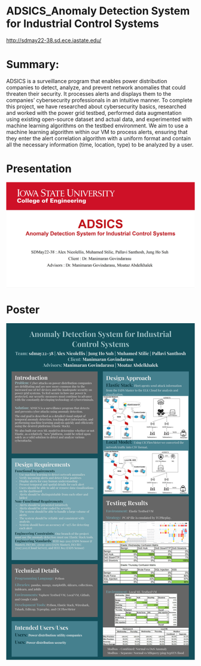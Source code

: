 # ADSICS_Anomaly Detection System for Industrial Control Systems
http://sdmay22-38.sd.ece.iastate.edu/

# Summary:

ADSICS is a surveillance program that enables power distribution companies to detect, analyze, and prevent network anomalies that could threaten their security. It processes alerts and displays them to the companies’ cybersecurity professionals in an intuitive manner. To complete this project, we have researched about cybersecurity basics, researched and worked with the power grid testbed, performed data augmentation using existing open-source dataset and actual data, and experimented with machine learning algorithms on the testbed environment. We aim to use a machine learning algorithm within our VM to process alerts, ensuring that they enter the alert correlation algorithm with a uniform format and contain all the necessary information (time, location, type) to be analyzed by a user. 

# Presentation
[![ADS_ICS_PPT](FinalDesignReviewPresentation(492).jpg)](FinalDesignReviewPresentation(492).pdf)

# Poster
[![ADS_ICS](Final_Poster_SDMAY22_38.jpg)](Final_Poster_SDMAY22_38.pdf)
